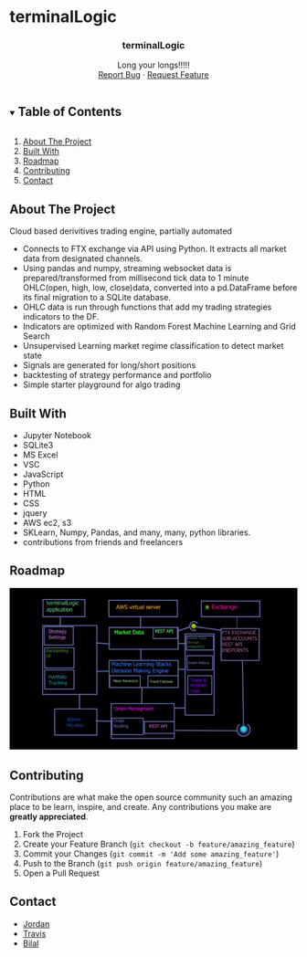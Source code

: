 # terminalLogic

<!-- README -->
  <h3 align="center">terminalLogic</h3>
  <p align="center"> 
  Long your longs!!!!!
    <br />
    <a href="https://github.com/travbz/terminallogic/issues">Report Bug</a>
    ·
    <a href="https://github.com/travbz/terminallogic/issues">Request Feature</a>
  </p>
</p>


<!-- TABLE OF CONTENTS -->
<details open="open">
  <summary><h2 style="display: inline-block">Table of Contents</h2></summary>
  <ol>
    <li>
      <a href="#about-the-project">About The Project</a>
    <li><a href="#built-with">Built With</a></li>
    <li><a href="#roadmap">Roadmap</a></li>
    <li><a href="#contributing">Contributing</a></li>
    <li><a href="#contact">Contact</a></li>
  </ol>
</details>


<!-- ABOUT THE PROJECT -->
## About The Project

Cloud based derivitives trading engine, partially automated

*  Connects to FTX exchange via API using Python.  It extracts all market data from designated channels.
*  Using pandas and numpy, streaming websocket data is prepared/transformed from millisecond tick data to 1 minute OHLC(open, high, low, close)data, converted into a pd.DataFrame before its final migration to a SQLite database.
*  OHLC data is run through functions that add my trading strategies indicators to the DF.
*  Indicators are optimized with Random Forest Machine Learning and Grid Search
*  Unsupervised Learning market regime classification to detect market state
*  Signals are generated for long/short positions
*  backtesting of strategy performance and portfolio
*  Simple starter playground for algo trading


<!-- BUILT WITH -->
## Built With

* Jupyter Notebook
* SQLite3
* MS Excel
* VSC
* JavaScript
* Python
* HTML
* CSS
* jquery
* AWS ec2, s3
* SKLearn, Numpy, Pandas, and many, many, python libraries.
* contributions from friends and freelancers


<!-- ROADMAP -->
## Roadmap

![](./assets/logicanimation.gif)


<!-- CONTRIBUTING -->
## Contributing

Contributions are what make the open source community such an amazing place to be learn, inspire, and create. Any contributions you make are **greatly appreciated**.

1. Fork the Project
2. Create your Feature Branch (`git checkout -b feature/amazing_feature`)
3. Commit your Changes (`git commit -m 'Add some amazing_feature'`)
4. Push to the Branch (`git push origin feature/amazing_feature`)
5. Open a Pull Request


<!-- CONTACT -->
## Contact

* [Jordan](https://github.com/Jbullis29/)
* [Travis](https://github.com/Travbz/)
* [Bilal](https://github.com/bilal-23/)
